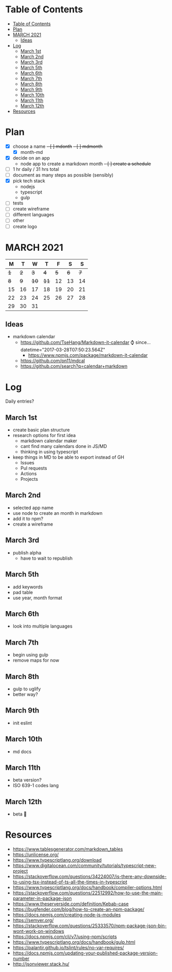 # Table of Contents

- [Table of Contents](#table-of-contents)
- [Plan](#plan)
- [MARCH 2021](#march-2021)
  - [Ideas](#ideas)
- [Log](#log)
  - [March 1st](#march-1st)
  - [March 2nd](#march-2nd)
  - [March 3rd](#march-3rd)
  - [March 5th](#march-5th)
  - [March 6th](#march-6th)
  - [March 7th](#march-7th)
  - [March 8th](#march-8th)
  - [March 9th](#march-9th)
  - [March 10th](#march-10th)
  - [March 11th](#march-11th)
  - [March 12th](#march-12th)
- [Resources](#resources)

# Plan

- [x] choose a name
  ~~- [ ] mdonth~~
  ~~- [ ] mdmonth~~
  - [x] month-md
- [x] decide on an app
  - node app to create a markdown month
~~- [ ] create a schedule~~
- [ ] 1 hr daily / 31 hrs total
- [ ] document as many steps as possible (sensibly)
- [x] pick tech stack
  - nodejs
  - typescript
  - gulp
- [ ] tests
- [ ] create wireframe
- [ ] different languages
- [ ] other
- [ ] create logo

# MARCH 2021

| M     | T     | W      | T      | F     | S     | S     |
| ----- | ----- | ------ | ------ | ----- | ----- | ----- |
| ~~1~~ | ~~2~~ | ~~3~~  | ~~4~~  | ~~5~~ | ~~6~~ | ~~7~~ |
| ~~8~~ | ~~9~~ | ~~10~~ | ~~11~~ | 12    | 13    | 14    |
| 15    | 16    | 17     | 18     | 19    | 20    | 21    |
| 22    | 23    | 24     | 25     | 26    | 27    | 28    |
| 29    | 30    | 31     |        |       |       |       |


## Ideas

- markdown calendar
  - https://github.com/TseHang/Markdown-it-calendar ⌚ since... datetime="2017-03-28T07:50:23.564Z"
    - https://www.npmjs.com/package/markdown-it-calendar
  - https://github.com/pn11/mdcal
  - https://github.com/search?q=calendar+markdown

# Log

Daily entries?

## March 1st

- create basic plan structure
- research options for first idea
  - markdown calendar maker
  - cant find many calendars done in JS/MD
  - thinking in using typescript
- keep things in MD to be able to export instead of GH
  - Issues
  - Pul requests
  - Actions
  - Projects

## March 2nd

- selected app name
- use node to create an month in markdown
- add it to npm?
- create a wireframe

## March 3rd

- publish alpha
  - have to wait to republish

## March 5th

- add keywords
- pad table
- use year, month format

## March 6th

- look into multiple languages

## March 7th

- begin using gulp
- remove maps for now

## March 8th

- gulp to uglify
- better way?

## March 9th

- init eslint

## March 10th

- md docs

## March 11th

- beta version?
- ISO 639-1 codes lang

## March 12th

- beta 🥕
# Resources

- https://www.tablesgenerator.com/markdown_tables
- https://unlicense.org/
- https://www.typescriptlang.org/download
- https://www.digitalocean.com/community/tutorials/typescript-new-project
- https://stackoverflow.com/questions/34224007/is-there-any-downside-to-using-tsx-instead-of-ts-all-the-times-in-typescript
- https://www.typescriptlang.org/docs/handbook/compiler-options.html
- https://stackoverflow.com/questions/22512992/how-to-use-the-main-parameter-in-package-json
- https://www.theserverside.com/definition/Kebab-case
- https://bugfender.com/blog/how-to-create-an-npm-package/
- https://docs.npmjs.com/creating-node-js-modules
- https://semver.org/
- https://stackoverflow.com/questions/25333570/npm-package-json-bin-wont-work-on-windows
- https://docs.npmjs.com/cli/v7/using-npm/scripts
- https://www.typescriptlang.org/docs/handbook/gulp.html
- https://palantir.github.io/tslint/rules/no-var-requires/
- https://docs.npmjs.com/updating-your-published-package-version-number
- http://jsonviewer.stack.hu/

